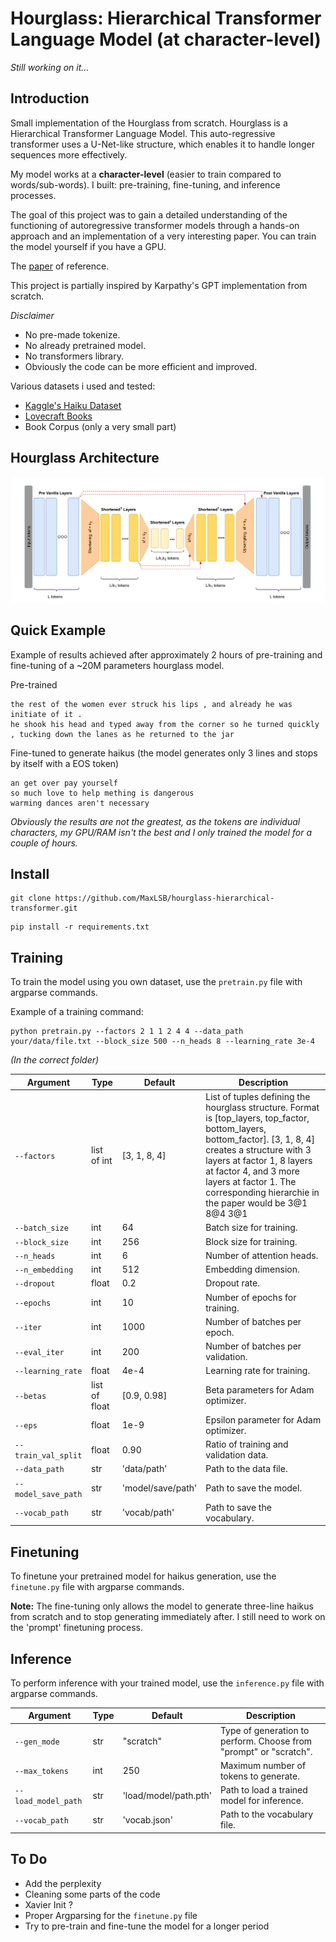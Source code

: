 # Hourglass: Hierarchical Transformer Language Model (at character-level)

_Still working on it..._

## Introduction

Small implementation of the Hourglass from scratch. Hourglass is a Hierarchical Transformer Language Model. This auto-regressive transformer uses a U-Net-like structure, which enables it to handle longer sequences more effectively. 

My model works at a **character-level** (easier to train compared to words/sub-words). I built: pre-training, fine-tuning, and inference processes. 

The goal of this project was to gain a detailed understanding of the functioning of autoregressive transformer models through a hands-on approach and an implementation of a very interesting paper.
You can train the model yourself if you have a GPU.

The [paper](https://arxiv.org/abs/2110.13711) of reference. 

This project is partially inspired by Karpathy's GPT implementation from scratch.

 *Disclaimer*
- No pre-made tokenize.
- No already pretrained model.
- No transformers library.
- Obviously the code can be more efficient and improved.

Various datasets i used and tested:
- [Kaggle's Haiku Dataset](https://www.kaggle.com/datasets/hjhalani30/haiku-dataset)
- [Lovecraft Books](https://data.world/mattgawarecki/hp-lovecraft)
- Book Corpus (only a very small part)

## Hourglass Architecture

![Hourglass High level architecture overview](assets/hourglass.png)


## Quick Example

Example of results achieved after approximately 2 hours of pre-training and fine-tuning of a ~20M parameters hourglass model.

Pre-trained
```
the rest of the women ever struck his lips , and already he was initiate of it .
he shook his head and typed away from the corner so he turned quickly , tucking down the lanes as he returned to the jar
```
Fine-tuned to generate haikus (the model generates only 3 lines and stops by itself with a EOS token)
```
an get over pay yourself
so much love to help mething is dangerous
warming dances aren't necessary
```

*Obviously the results are not the greatest, as the tokens are individual characters, my GPU/RAM isn't the best and I only trained the model for a couple of hours.*

## Install

```
git clone https://github.com/MaxLSB/hourglass-hierarchical-transformer.git
```
```
pip install -r requirements.txt
```

## Training 

To train the model using you own dataset, use the ```pretrain.py``` file with argparse commands.

Example of a training command:
```
python pretrain.py --factors 2 1 1 2 4 4 --data_path your/data/file.txt --block_size 500 --n_heads 8 --learning_rate 3e-4
```
_(In the correct folder)_

| Argument | Type | Default | Description |
|----------|------|---------|-------------|
| `--factors` | list of int | [3, 1, 8, 4] | List of tuples defining the hourglass structure. Format is [top_layers, top_factor, bottom_layers, bottom_factor]. [3, 1, 8, 4] creates a structure with 3 layers at factor 1, 8 layers at factor 4, and 3 more layers at factor 1. The corresponding hierarchie in the paper would be 3@1 8@4 3@1  |
| `--batch_size` | int | 64 | Batch size for training. |
| `--block_size` | int | 256 | Block size for training. |
| `--n_heads` | int | 6 | Number of attention heads. |
| `--n_embedding` | int | 512 | Embedding dimension. |
| `--dropout` | float | 0.2 | Dropout rate. |
| `--epochs` | int | 10 | Number of epochs for training. |
| `--iter` | int | 1000 | Number of batches per epoch. |
| `--eval_iter` | int | 200 | Number of batches per validation. |
| `--learning_rate` | float | 4e-4 | Learning rate for training. |
| `--betas` | list of float | [0.9, 0.98] | Beta parameters for Adam optimizer. |
| `--eps` | float | 1e-9 | Epsilon parameter for Adam optimizer. |
| `--train_val_split` | float | 0.90 | Ratio of training and validation data. |
| `--data_path` | str | 'data/path' | Path to the data file. |
| `--model_save_path` | str | 'model/save/path' | Path to save the model. |
| `--vocab_path` | str | 'vocab/path' | Path to save the vocabulary. |


## Finetuning

To finetune your pretrained model for haikus generation, use the ```finetune.py``` file with argparse commands.

**Note:** The fine-tuning only allows the model to generate three-line haikus from scratch and to stop generating immediately after.
I still need to work on the 'prompt' finetuning process.

## Inference

To perform inference with your trained model, use the ```inference.py``` file with argparse commands.

| Argument | Type | Default | Description |
|----------|------|---------|-------------|
| `--gen_mode` | str | "scratch" | Type of generation to perform. Choose from "prompt" or "scratch". |
| `--max_tokens` | int | 250 | Maximum number of tokens to generate. |
| `--load_model_path` | str | 'load/model/path.pth' | Path to load a trained model for inference. |
| `--vocab_path` | str | 'vocab.json' | Path to the vocabulary file. |

## To Do
- Add the perplexity
- Cleaning some parts of the code
- Xavier Init ?
- Proper Argparsing for the ```finetune.py``` file
- Try to pre-train and fine-tune the model for a longer period
